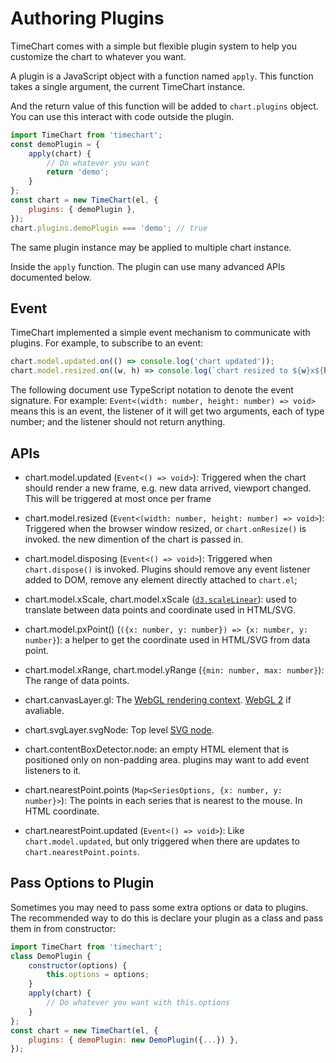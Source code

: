 # Authoring Plugins

TimeChart comes with a simple but flexible plugin system to help you customize the chart to whatever you want.

A plugin is a JavaScript object with a function named `apply`.
This function takes a single argument, the current TimeChart instance.

And the return value of this function will be added to `chart.plugins` object. You can use this interact with code outside the plugin.
```JavaScript
import TimeChart from 'timechart';
const demoPlugin = {
    apply(chart) {
        // Do whatever you want
        return 'demo';
    }
};
const chart = new TimeChart(el, {
    plugins: { demoPlugin },
});
chart.plugins.demoPlugin === 'demo'; // true
```

The same plugin instance may be applied to multiple chart instance.

Inside the `apply` function. The plugin can use many advanced APIs documented below.

## Event

TimeChart implemented a simple event mechanism to communicate with plugins. For example, to subscribe to an event:

```JavaScript
chart.model.updated.on(() => console.log('chart updated'));
chart.model.resized.on((w, h) => console.log(`chart resized to ${w}x${h}`));
```

The following document use TypeScript notation to denote the event signature. For example: `Event<(width: number, height: number) => void>` means this is an event, the listener of it will get two arguments, each of type number; and the listener should not return anything.

## APIs

* chart.model.updated (`Event<() => void>`): Triggered when the chart should render a new frame, e.g. new data arrived, viewport changed. This will be triggered at most once per frame

* chart.model.resized (`Event<(width: number, height: number) => void>`): Triggered when the browser window resized, or `chart.onResize()` is invoked. the new dimention of the chart is passed in.

* chart.model.disposing (`Event<() => void>`): Triggered when `chart.dispose()` is invoked. Plugins should remove any event listener added to DOM, remove any element directly attached to `chart.el`;

* chart.model.xScale, chart.model.xScale ([`d3.scaleLinear`](https://github.com/d3/d3-scale#scaleLinear)): used to translate between data points and coordinate used in HTML/SVG.

* chart.model.pxPoint() (`({x: number, y: number}) => {x: number, y: number}`): a helper to get the coordinate used in HTML/SVG from data point.

* chart.model.xRange, chart.model.yRange (`{min: number, max: number}`): The range of data points.

* chart.canvasLayer.gl: The [WebGL rendering context](https://developer.mozilla.org/en-US/docs/Web/API/WebGLRenderingContext). [WebGL 2](https://developer.mozilla.org/en-US/docs/Web/API/WebGL2RenderingContext) if avaliable.

* chart.svgLayer.svgNode: Top level [SVG node](https://developer.mozilla.org/en-US/docs/Web/SVG/Element/svg).

* chart.contentBoxDetector.node: an empty HTML element that is positioned only on non-padding area. plugins may want to add event listeners to it.

* chart.nearestPoint.points (`Map<SeriesOptions, {x: number, y: number}>`): The points in each series that is nearest to the mouse. In HTML coordinate.

* chart.nearestPoint.updated (`Event<() => void>`): Like `chart.model.updated`, but only triggered when there are updates to `chart.nearestPoint.points`.

## Pass Options to Plugin

Sometimes you may need to pass some extra options or data to plugins. The recommended way to do this is declare your plugin as a class and pass them in from constructor:

```JavaScript
import TimeChart from 'timechart';
class DemoPlugin {
    constructor(options) {
        this.options = options;
    }
    apply(chart) {
        // Do whatever you want with this.options
    }
};
const chart = new TimeChart(el, {
    plugins: { demoPlugin: new DemoPlugin({...}) },
});
```
